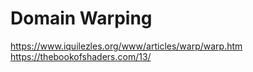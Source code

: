 # Domain Warping

https://www.iquilezles.org/www/articles/warp/warp.htm
https://thebookofshaders.com/13/
